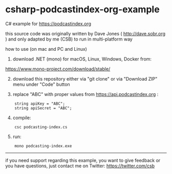 # csharp-podcastindex-org-example

C# example for https://podcastindex.org

this source code was originally written by Dave Jones ( http://dave.sobr.org ) and only adapted by me (CSB) to run in multi-platform way

how to use (on mac and PC and Linux)

1) download .NET (mono) for macOS, Linux, Windows, Docker from:

https://www.mono-project.com/download/stable/

2) download this repository either via "git clone" or via "Download ZIP" menu under "Code" button

3) replace "ABC" with proper values from https://api.podcastindex.org :
```
    string apiKey = "ABC"; 
    string apiSecret = "ABC";
```
4) compile:
```
    csc podcasting-index.cs
```
5) run:
```
    mono podcasting-index.exe
```
***

if you need support regarding this example, you want to give feedback or you have questions, just contact me on Twitter: https://twitter.com/csb




